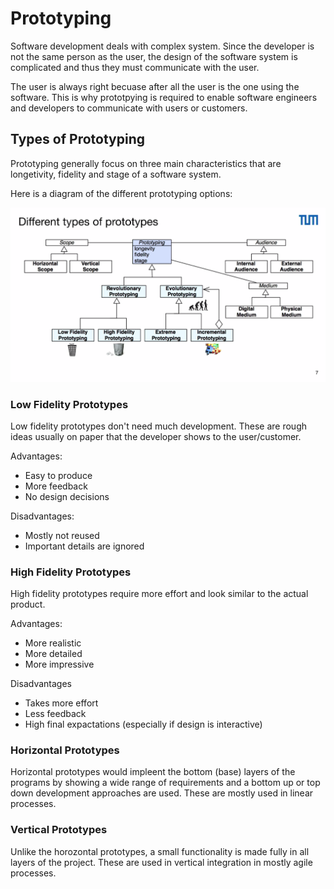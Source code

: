# Prototyping

Software development deals with complex system. Since the developer is not the same person as the user, the design of the software system is complicated and thus they must communicate with the user. 

The user is always right becuase after all the user is the one using the software. This is why prototpying is required to enable software engineers and developers to communicate with users or customers. 

## Types of Prototyping 

Prototyping generally focus on three main characteristics that are longetivity, fidelity and stage of a software system. 

Here is a diagram of the different prototyping options:

![](prototypes.png)

### Low Fidelity Prototypes

Low fidelity prototypes don't need much development. These are rough ideas usually on paper that the developer shows to the user/customer.

Advantages:

* Easy to produce
* More feedback
* No design decisions

Disadvantages:

* Mostly not reused
* Important details are ignored

### High Fidelity Prototypes

High fidelity prototypes require more effort and look similar to the actual product.

Advantages:

* More realistic
* More detailed 
* More impressive 

Disadvantages

* Takes more effort
* Less feedback
* High final expactations (especially if design is interactive)

### Horizontal Prototypes

Horizontal prototypes would impleent the bottom (base) layers of the programs by showing a wide range of requirements and a bottom up or top down development approaches are used. These are mostly used in linear processes.

### Vertical Prototypes

Unlike the horozontal prototypes, a small functionality is made fully in all layers of the project. These are used in vertical integration in mostly agile processes.